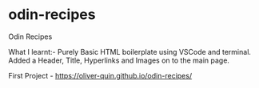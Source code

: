 # odin-recipes
Odin Recipes

What I learnt:- 
Purely Basic HTML boilerplate using VSCode and terminal.
Added a Header, Title, Hyperlinks and Images on to the main page.

First Project - https://oliver-quin.github.io/odin-recipes/
